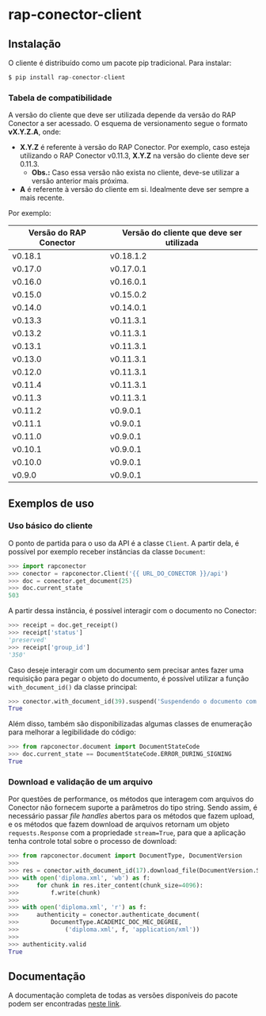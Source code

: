 # rap-conector-client

## Instalação

O cliente é distribuído como um pacote pip tradicional. Para instalar:

```s
$ pip install rap-conector-client
```

### Tabela de compatibilidade

A versão do cliente que deve ser utilizada depende da versão do RAP Conector a ser acessado. O esquema de versionamento segue o formato **vX.Y.Z.A**, onde:
- **X.Y.Z** é referente à versão do RAP Conector. Por exemplo, caso esteja utilizando o RAP Conector v0.11.3, **X.Y.Z** na versão do cliente deve ser 0.11.3.
    - **Obs.:** Caso essa versão não exista no cliente, deve-se utilizar a versão anterior mais próxima.
- **A** é referente à versão do cliente em si. Idealmente deve ser sempre a mais recente.

Por exemplo:

| Versão do RAP Conector | Versão do cliente que deve ser utilizada |
|------------------------|------------------------------------------|
| v0.18.1                | v0.18.1.2                                |
| v0.17.0                | v0.17.0.1                                |
| v0.16.0                | v0.16.0.1                                |
| v0.15.0                | v0.15.0.2                                |
| v0.14.0                | v0.14.0.1                                |
| v0.13.3                | v0.11.3.1                                |
| v0.13.2                | v0.11.3.1                                |
| v0.13.1                | v0.11.3.1                                |
| v0.13.0                | v0.11.3.1                                |
| v0.12.0                | v0.11.3.1                                |
| v0.11.4                | v0.11.3.1                                |
| v0.11.3                | v0.11.3.1                                |
| v0.11.2                | v0.9.0.1                                 |
| v0.11.1                | v0.9.0.1                                 |
| v0.11.0                | v0.9.0.1                                 |
| v0.10.1                | v0.9.0.1                                 |
| v0.10.0                | v0.9.0.1                                 |
| v0.9.0                 | v0.9.0.1                                 |

## Exemplos de uso

### Uso básico do cliente

O ponto de partida para o uso da API é a classe `Client`. A partir dela, é possível por exemplo receber instâncias da classe `Document`:

```python
>>> import rapconector
>>> conector = rapconector.Client('{{ URL_DO_CONECTOR }}/api')
>>> doc = conector.get_document(25)
>>> doc.current_state
503
```

A partir dessa instância, é possível interagir com o documento no Conector:

```python
>>> receipt = doc.get_receipt()
>>> receipt['status']
'preserved'
>>> receipt['group_id']
'350'
```

Caso deseje interagir com um documento sem precisar antes fazer uma requisição
para pegar o objeto do documento, é possível utilizar a função
`with_document_id()` da
classe principal:

```python
>>> conector.with_document_id(39).suspend('Suspendendo o documento com id 39.')
True
```

Além disso, também são disponibilizadas algumas classes de enumeração para melhorar a legibilidade do
código:

```python
>>> from rapconector.document import DocumentStateCode
>>> doc.current_state == DocumentStateCode.ERROR_DURING_SIGNING
True
```

### Download e validação de um arquivo

Por questões de performance, os métodos que interagem com arquivos do Conector
não fornecem suporte a parâmetros do tipo string. Sendo assim, é
necessário passar *file handles* abertos para os métodos que fazem upload, e os
métodos que fazem download de arquivos retornam um objeto
`requests.Response` com a propriedade ``stream=True``, para que a
aplicação tenha controle total sobre o processo de download:

```python
>>> from rapconector.document import DocumentType, DocumentVersion
>>>
>>> res = conector.with_document_id(17).download_file(DocumentVersion.SIGNED)
>>> with open('diploma.xml', 'wb') as f:
>>>     for chunk in res.iter_content(chunk_size=4096):
>>>         f.write(chunk)
>>>
>>> with open('diploma.xml', 'r') as f:
>>>     authenticity = conector.authenticate_document(
>>>         DocumentType.ACADEMIC_DOC_MEC_DEGREE,
>>>             ('diploma.xml', f, 'application/xml'))
>>>
>>> authenticity.valid
True
```

## Documentação

A documentação completa de todas as versões disponíveis do pacote podem ser encontradas [neste link](https://ledgertec.com.br/Jz3JAEOKSLOnaopk/).
